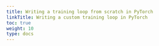 ```yaml
---
title: Writing a training loop from scratch in PyTorch
linkTitle: Writing a custom training loop in PyTorch
toc: true
weight: 10
type: docs
---
```

